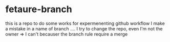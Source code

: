# fetaure-branch
this is a repo to do some works for expermenenting github workflow
I make a mistake in a name of branch .... 
I try to change the repo, even I'm not the owner => I can't becauser the branch rule require a merge
